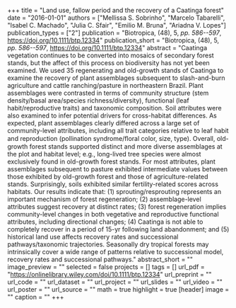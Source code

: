 +++
title = "Land use, fallow period and the recovery of a Caatinga forest"
date = "2016-01-01"
authors = ["Mellissa S. Sobrinho", "Marcelo Tabarelli", "Isabel C. Machado", "Julia C. Sfair", "Emilio M. Bruna", "Ariadna V. Lopes"]
publication_types = ["2"]
publication = "Biotropica, (48), 5, _pp. 586--597_, https://doi.org/10.1111/btp.12334"
publication_short = "Biotropica, (48), 5, _pp. 586--597_, https://doi.org/10.1111/btp.12334"
abstract = "Caatinga vegetation continues to be converted into mosaics of secondary forest stands, but the affect of this process on biodiversity has not yet been examined. We used 35 regenerating and old-growth stands of Caatinga to examine the recovery of plant assemblages subsequent to slash-and-burn agriculture and cattle ranching/pasture in northeastern Brazil. Plant assemblages were contrasted in terms of community structure (stem density/basal area/species richness/diversity), functional (leaf habit/reproductive traits) and taxonomic composition. Soil attributes were also examined to infer potential drivers for cross-habitat differences. As expected, plant assemblages clearly differed across a large set of community-level attributes, including all trait categories relative to leaf habit and reproduction (pollination syndrome/ﬂoral color, size, type). Overall, old-growth forest stands supported distinct and more diverse assemblages at the plot and habitat level; e.g., long-lived tree species were almost exclusively found in old-growth forest stands. For most attributes, plant assemblages subsequent to pasture exhibited intermediate values between those exhibited by old-growth forest and those of agriculture-related stands. Surprisingly, soils exhibited similar fertility-related scores across habitats. Our results indicate that: (1) sprouting/resprouting represents an important mechanism of forest regeneration; (2) assemblage-level attributes suggest recovery at distinct rates; (3) forest regeneration implies community-level changes in both vegetative and reproductive functional attributes, including directional changes; (4) Caatinga is not able to completely recover in a period of 15-yr following land abandonment; and (5) historical land use affects recovery rates and successional pathways/taxonomic trajectories. Seasonally dry tropical forests may intrinsically cover a wide range of patterns relative to successional model, recovery rates and successional pathways."
abstract_short = ""
image_preview = ""
selected = false
projects = []
tags = []
url_pdf = "https://onlinelibrary.wiley.com/doi/10.1111/btp.12334"
url_preprint = ""
url_code = ""
url_dataset = ""
url_project = ""
url_slides = ""
url_video = ""
url_poster = ""
url_source = ""
math = true
highlight = true
[header]
image = ""
caption = ""
+++
